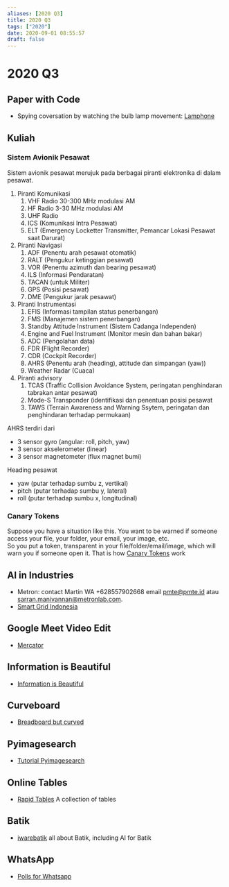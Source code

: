 ```yaml
---
aliases: [2020 Q3]
title: 2020 Q3
tags: ["2020"]
date: 2020-09-01 08:55:57
draft: false
---
```


# 2020 Q3

## Paper with Code

- Spying coversation by watching the bulb lamp movement: [Lamphone](https://www.nassiben.com/lamphone)

## Kuliah

### Sistem Avionik Pesawat

Sistem avionik pesawat merujuk pada berbagai piranti elektronika di dalam pesawat.

1. Piranti Komunikasi
    1. VHF Radio 30-300 MHz modulasi AM
    2. HF Radio 3-30 MHz modulasi AM
    3. UHF Radio
    4. ICS (Komunikasi Intra Pesawat)
    5. ELT (Emergency Locketter Transmitter, Pemancar Lokasi Pesawat saat Darurat)
 2. Piranti Navigasi
    1. ADF (Penentu arah pesawat otomatik)
    2. RALT (Pengukur ketinggian pesawat)
    3. VOR (Penentu azimuth dan bearing pesawat)
    4. ILS (Informasi Pendaratan)
    5. TACAN (untuk Militer)
    6. GPS (Posisi pesawat)
    7. DME (Pengukur jarak pesawat)
 3. Piranti Instrumentasi
    1. EFIS (Informasi tampilan status penerbangan)
    2. FMS (Manajemen sistem penerbangan)
    3. Standby Attitude Instrument (Sistem Cadanga Independen)
    4. Engine and Fuel Instrument (Monitor mesin dan bahan bakar)
    5. ADC (Pengolahan data)
    6. FDR (Flight Recorder)
    7. CDR (Cockpit Recorder)
    8. AHRS (Penentu arah (heading), attitude dan simpangan (yaw))
    9. Weather Radar (Cuaca)
4. Piranti advisory
    1. TCAS (Traffic Collision Avoidance System, peringatan penghindaran tabrakan antar pesawat)
    2. Mode-S Transponder (identifikasi dan penentuan posisi pesawat
    3. TAWS (Terrain Awareness and Warning Ssytem, peringatan dan penghindaran terhadap permukaan)

AHRS terdiri dari

- 3 sensor gyro (angular: roll, pitch, yaw)
- 3 sensor akselerometer (linear)
- 3 sensor magnetometer (flux magnet bumi)

Heading pesawat

- yaw (putar terhadap sumbu z, vertikal)
- pitch (putar terhadap sumbu y, lateral)
- roll (putar terhadap sumbu x, longitudinal)


### Canary Tokens

Suppose you have a situation like this. You want to be warned if someone access your file, your folder, your email, your image, etc.  
So you put a token, transparent in your file/folder/email/image, which will warn you if someone open it. That is how [Canary Tokens](https://canarytokens.org/) work

## AI in Industries

- Metron: contact Martin WA +628557902668 email pmte@pmte.id atau sarran.manivannan@metronlab.com.
- [Smart Grid Indonesia](https://www.smartgridindonesia.com)

## Google Meet Video Edit

- [Mercator](https://x-ing.space/mercator/)

## Information is Beautiful

- [Information is Beautiful](https://informationisbeautiful.net/)

## Curveboard

- [Breadboard but curved](https://hcie.csail.mit.edu/research/curveboard/curveboard.html)

## Pyimagesearch

- [Tutorial Pyimagesearch](https://www.pyimagesearch.com/)

## Online Tables

- [Rapid Tables](https://www.rapidtables.com/) A collection of tables

## Batik

- [iwarebatik](https://www.iwarebatik.org/) all about Batik, including AI for Batik

## WhatsApp

- [Polls for Whatsapp](https://polls.fr/)

